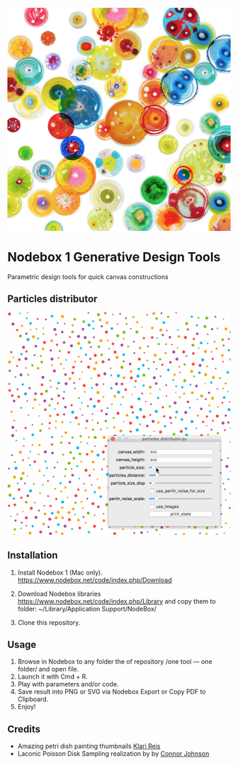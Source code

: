 ![Image particles example](https://raw.githubusercontent.com/x-raizor/nodebox1-generative-tools/master/examples/images_particles_example.png)
# Nodebox 1 Generative Design Tools
Parametric design tools for quick canvas constructions

## Particles distributor
![Circle and images particles](https://raw.githubusercontent.com/x-raizor/nodebox1-generative-tools/master/examples/particles_distributor.gif)


## Installation
1. Install Nodebox 1 (Mac only).
https://www.nodebox.net/code/index.php/Download

2. Download Nodebox libraries
https://www.nodebox.net/code/index.php/Library
and copy them to folder:
~/Library/Application Support/NodeBox/

3. Clone this repository.


## Usage
1.  Browse in Nodebox to any folder the of repository /one tool — one folder/ and open file.
2.  Launch it with Cmd + R.
3.  Play with parameters and/or code.
4.  Save result into PNG or SVG via Nodebox Export or Copy PDF to Clipboard.
5.  Enjoy!


## Credits
* Amazing petri dish painting thumbnails [Klari Reis](http://www.adailydish.com)
* Laconic Poisson Disk Sampling realization by by [Connor Johnson](http://connor-johnson.com/2015/04/08/poisson-disk-sampling/)
